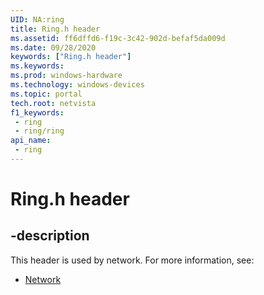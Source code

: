 ```yaml
---
UID: NA:ring
title: Ring.h header
ms.assetid: ff6dffd6-f19c-3c42-902d-befaf5da009d
ms.date: 09/28/2020
keywords: ["Ring.h header"]
ms.keywords: 
ms.prod: windows-hardware
ms.technology: windows-devices
ms.topic: portal
tech.root: netvista
f1_keywords:
 - ring
 - ring/ring
api_name:
 - ring
---
```


# Ring.h header


## -description

This header is used by network. For more information, see:

- [Network](../_netvista/index.md)

